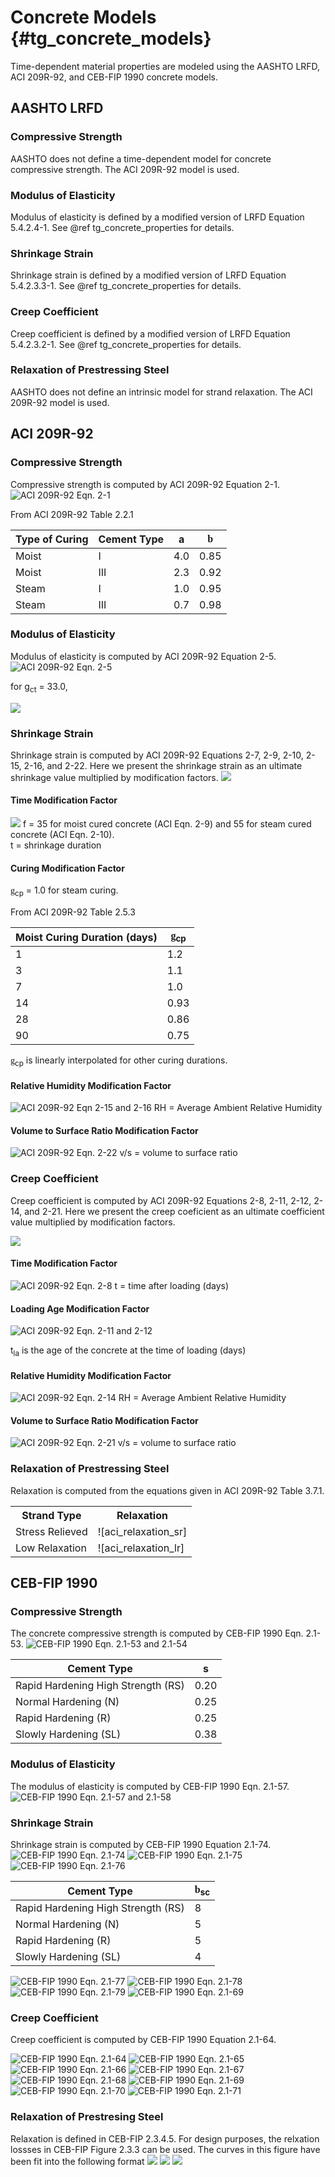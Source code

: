 Concrete Models {#tg_concrete_models}
======================================
Time-dependent material properties are modeled using the AASHTO LRFD, ACI 209R-92, and CEB-FIP 1990 concrete models.

AASHTO LRFD
--------------------

### Compressive Strength ###
AASHTO does not define a time-dependent model for concrete compressive strength. The ACI 209R-92 model is used.

### Modulus of Elasticity ###
Modulus of elasticity is defined by a modified version of LRFD Equation 5.4.2.4-1. See @ref tg_concrete_properties for details.

### Shrinkage Strain ###
Shrinkage strain is defined by a modified version of LRFD Equation 5.4.2.3.3-1. See @ref tg_concrete_properties for details.

### Creep Coefficient ###
Creep coefficient is defined by a modified version of LRFD Equation 5.4.2.3.2-1. See @ref tg_concrete_properties for details.

### Relaxation of Prestressing Steel ###
AASHTO does not define an intrinsic model for strand relaxation. The ACI 209R-92 model is used.

ACI 209R-92
-------------
### Compressive Strength ###
Compressive strength is computed by ACI 209R-92 Equation 2-1.
![ACI 209R-92 Eqn. 2-1](ACI_fc.png)

From ACI 209R-92 Table 2.2.1

Type of Curing | Cement Type | a | <span style="font-family:symbol">b</span>
---------------|-------------|---|-------------------------------------------
Moist | I | 4.0 | 0.85
Moist | III | 2.3 | 0.92
Steam | I | 1.0 | 0.95
Steam | III | 0.7 | 0.98

### Modulus of Elasticity ###
Modulus of elasticity is computed by ACI 209R-92 Equation 2-5.
![ACI 209R-92 Eqn. 2-5](ACI_Ec.png)

for g<sub>ct</sub> = 33.0, 

![](ACI_Ec_simplified.png)

### Shrinkage Strain ###
Shrinkage strain is computed by ACI 209R-92 Equations 2-7, 2-9, 2-10, 2-15, 2-16, and 2-22. Here we present the shrinkage strain as an ultimate shrinkage value multiplied by modification factors.
![](ACI_Shrinkage.png)

#### Time Modification Factor ####
![](ACI_Shrinkage_Time_Factor.png)
f = 35 for moist cured concrete (ACI Eqn. 2-9) and 55 for steam cured concrete (ACI Eqn. 2-10). <br>
t = shrinkage duration

#### Curing Modification Factor ####
<span style="font-family:symbol">g</span><sub>cp</sub> = 1.0 for steam curing.

From ACI 209R-92 Table 2.5.3

Moist Curing Duration (days) | <span style="font-family:symbol">g</span><sub>cp</sub>
-----------------------------|------------------------
1 | 1.2
3 | 1.1
7 | 1.0
14 | 0.93
28 | 0.86
90 | 0.75

<span style="font-family:symbol">g</span><sub>cp</sub> is linearly interpolated for other curing durations.

#### Relative Humidity Modification Factor ####
![ACI 209R-92 Eqn 2-15 and 2-16](ACI_Shrinkage_Humidity_Factor.png)
RH = Average Ambient Relative Humidity

#### Volume to Surface Ratio Modification Factor ####
![ACI 209R-92 Eqn. 2-22](ACI_Shrinkage_VS_Factor.png)
v/s = volume to surface ratio

### Creep Coefficient ###
Creep coefficient is computed by ACI 209R-92 Equations 2-8, 2-11, 2-12, 2-14, and 2-21. Here we present the creep coeficient as an ultimate coefficient value multiplied by modification factors.

![](ACI_Creep.png)

#### Time Modification Factor ####
![ACI 209R-92 Eqn. 2-8](ACI_Creep_Time_Factor.png)
t = time after loading (days)

#### Loading Age Modification Factor ####
![ACI 209R-92 Eqn. 2-11 and 2-12](ACI_Creep_Loading_Age_Factor.png)

t<sub>la</sub> is the age of the concrete at the time of loading (days)

#### Relative Humidity Modification Factor ####
![ACI 209R-92 Eqn. 2-14](ACI_Creep_Humidity_Factor.png)
RH = Average Ambient Relative Humidity

#### Volume to Surface Ratio Modification Factor ####
![ACI 209R-92 Eqn. 2-21](ACI_Creep_VS_Factor.png)
v/s = volume to surface ratio

### Relaxation of Prestressing Steel ###
Relaxation is computed from the equations given in ACI 209R-92 Table 3.7.1.

[aci_relaxation_sr]: ACI_Relaxation_SR.png
[aci_relaxation_lr]: ACI_Relaxation_LR.png

<table>
<tr><th>Strand Type</th><th>Relaxation</th></tr>
<tr>
<td>Stress Relieved</td>
<td>![aci_relaxation_sr]</td>
</tr>
<tr>
<td>Low Relaxation</td>
<td>![aci_relaxation_lr]</td>
</tr>
</table>

CEB-FIP 1990
-------------

### Compressive Strength ###
The concrete compressive strength is computed by CEB-FIP 1990 Eqn. 2.1-53.
![CEB-FIP 1990 Eqn. 2.1-53 and 2.1-54](CEBFIP_fc.png)

Cement Type | s
------------|---
Rapid Hardening High Strength (RS) | 0.20
Normal Hardening (N) | 0.25
Rapid Hardening (R) | 0.25
Slowly Hardening (SL) | 0.38

### Modulus of Elasticity ###
The modulus of elasticity is computed by CEB-FIP 1990 Eqn. 2.1-57.
![CEB-FIP 1990 Eqn. 2.1-57 and 2.1-58](CEBFIP_Ec.png)

### Shrinkage Strain ###
Shrinkage strain is computed by CEB-FIP 1990 Equation 2.1-74.
![CEB-FIP 1990 Eqn. 2.1-74](CEBFIP_Shrinkage.png)
![CEB-FIP 1990 Eqn. 2.1-75](CEBFIP_2_1_75.png)
![CEB-FIP 1990 Eqn. 2.1-76](CEBFIP_2_1_76.png)

Cement Type | <span style="font-family:symbol">b</span><sub>sc</sub>
------------|---------------------------------------------------------
Rapid Hardening High Strength (RS) | 8
Normal Hardening (N)  | 5
Rapid Hardening (R) | 5
Slowly Hardening (SL) | 4


![CEB-FIP 1990 Eqn. 2.1-77](CEBFIP_2_1_77.png)
![CEB-FIP 1990 Eqn. 2.1-78](CEBFIP_2_1_78.png)
![CEB-FIP 1990 Eqn. 2.1-79](CEBFIP_2_1_79.png)
![CEB-FIP 1990 Eqn. 2.1-69](CEBFIP_2_1_69.png)


### Creep Coefficient ###
Creep coefficient is computed by CEB-FIP 1990 Equation 2.1-64.

![CEB-FIP 1990 Eqn. 2.1-64](CEBFIP_Creep.png)
![CEB-FIP 1990 Eqn. 2.1-65](CEBFIP_2_1_65.png)
![CEB-FIP 1990 Eqn. 2.1-66](CEBFIP_2_1_66.png)
![CEB-FIP 1990 Eqn. 2.1-67](CEBFIP_2_1_67.png)
![CEB-FIP 1990 Eqn. 2.1-68](CEBFIP_2_1_68.png)
![CEB-FIP 1990 Eqn. 2.1-69](CEBFIP_2_1_69.png)
![CEB-FIP 1990 Eqn. 2.1-70](CEBFIP_2_1_70.png)
![CEB-FIP 1990 Eqn. 2.1-71](CEBFIP_2_1_71.png)


### Relaxation of Prestresing Steel ###
Relaxation is defined in CEB-FIP 2.3.4.5. For design purposes, the relxation lossses in CEB-FIP Figure 2.3.3 can be used. The curves in this figure have been fit into the following format
![](CEBFIP_Relaxation.png)
![](CEBFIP_Relaxation_P.png)
![](CEBFIP_Relaxation_k.png)
